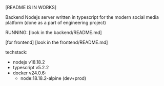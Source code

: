 [README IS IN WORKS]

Backend Nodejs server written in typescript for the modern social media platform (done as a part of engineering project)

RUNNING:
[look in the backend/README.md]

[for frontend]
[look in the frontend/README.md]

techstack:
- nodejs v18.18.2
- typescript v5.2.2
- docker v24.0.6:
    - node:18.18.2-alpine (dev+prod)